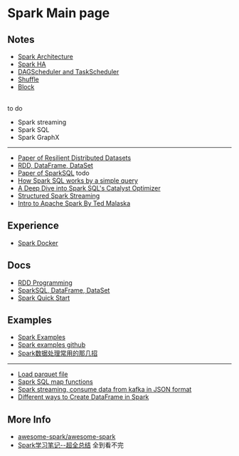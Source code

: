 # Spark Main page

## Notes
- [Spark Architecture](./spark/spark_arch.md)
- [Spark HA](./spark/spark_ha.md)
- [DAGScheduler and TaskScheduler](./spark/spark_dag_and_task_execution.md)
- [Shuffle](./spark/spark_shuffle.md)  
- [Block](./spark/spark_block.md)
<br/>
to do  

- Spark streaming
- Spark SQL
- Spark GraphX


***

- [Paper of Resilient Distributed Datasets](../papers/rdd.md)
- [RDD, DataFrame, DataSet](../lectures/spark_rdd_dataframe_dataset.md) 
- [Paper of SparkSQL](../papers/spark_sql.md) todo
- [How Spark SQL works by a simple query](./spark/spark_sql_sample.md)
- [A Deep Dive into Spark SQL's Catalyst Optimizer](../lectures/spark_sql_catalyst_optimizer_deep_dive.md)
- [Structured Spark Streaming](../lectures/spark_structured_stream_processing_spark_summit_2017.md) 
- [Intro to Apache Spark By Ted Malaska](../lectures/intro_to_apache_spark_for_java_and_scala_developers.md)

## Experience
- [Spark Docker](./spark/spark_docker_setup.md)

## Docs
- [RDD Programming](https://spark.apache.org/docs/latest/rdd-programming-guide.html)
- [SparkSQL, DataFrame, DataSet](https://spark.apache.org/docs/latest/sql-programming-guide.html)
- [Spark Quick Start](https://spark.apache.org/docs/latest/quick-start.html)

## Examples
- [Spark Examples](https://spark.apache.org/examples.html)
- [Spark examples github](https://github.com/apache/spark/tree/master/examples/src/main)
- [Spark数据处理常用的那几招](https://blog.csdn.net/eric_sunah/article/details/51822876)
***
- [Load parquet file](https://sparkbyexamples.com/spark/spark-streaming-kafka-consumer-example-in-json-format/)
- [Saprk SQL map functions](https://sparkbyexamples.com/spark/spark-sql-map-functions/)
- [Spark streaming, consume data from kafka in JSON format](https://sparkbyexamples.com/spark/spark-streaming-kafka-consumer-example-in-json-format/)
- [Different ways to Create DataFrame in Spark](https://sparkbyexamples.com/spark/different-ways-to-create-a-spark-dataframe/)


## More Info
- [awesome-spark/awesome-spark](https://github.com/awesome-spark/awesome-spark)
- [Spark学习笔记--超全总结](http://chant00.com/2017/07/28/Spark%E5%AD%A6%E4%B9%A0%E7%AC%94%E8%AE%B0/) 全到看不完
